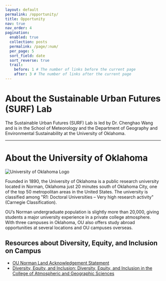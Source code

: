 ```yaml
---
layout: default
permalink: /opportunity/
title: Opportunity
nav: true
nav_order: 4
pagination:
  enabled: true
  collection: posts
  permalink: /page/:num/
  per_page: 5
  sort_field: date
  sort_reverse: true
  trail:
    before: 1 # The number of links before the current page
    after: 3 # The number of links after the current page
---
```


# About the Sustainable Urban Futures (SURF) Lab

The Sustainable Urban Futures (SURF) Lab is led by Dr. Chenghao Wang and is in the School of Meteorology and the Department of Geography and Environmental Sustainability at the University of Oklahoma.

---

# About the University of Oklahoma

![University of Oklahoma Logo](https://images.sidearmdev.com/crop?url=https%3A%2F%2Fdxbhsrqyrr690.cloudfront.net%2Fsidearm.nextgen.sites%2Fokstate.com%2Fimages%2F2019%2F6%2F12%2Ffac_bps_19.jpg&width=1600&height=900&type=webp)

Founded in 1890, the University of Oklahoma is a public research university located in Norman, Oklahoma just 20 minutes south of Oklahoma City, one of the top 50 metropolitan areas in the United States. The university is classified among "R1: Doctoral Universities – Very high research activity" (Carnegie Classification).

OU’s Norman undergraduate population is slightly more than 20,000, giving students a major university experience in a private college atmosphere. With three campuses in Oklahoma, OU also offers study abroad opportunities at several locations and OU campuses overseas.

## Resources about Diversity, Equity, and Inclusion on Campus

- [OU Norman Land Acknowledgement Statement](#)
- [Diversity, Equity, and Inclusion: Diversity, Equity, and Inclusion in the College of Atmospheric and Geographic Sciences](#)